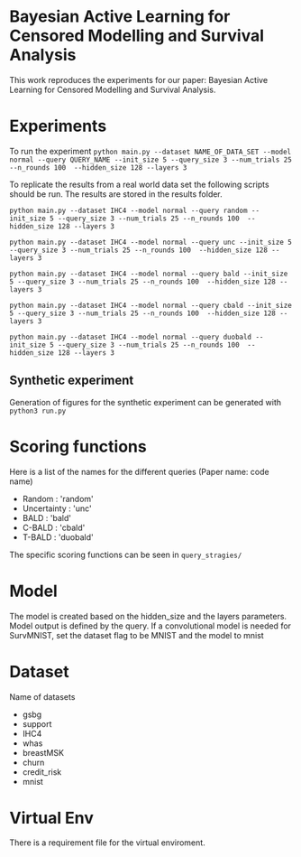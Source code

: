 # Bayesian Active Learning for Censored Modelling and Survival Analysis

This work reproduces the experiments for our paper: Bayesian Active Learning for Censored Modelling and Survival Analysis.

# Experiments
To run the experiment `python main.py --dataset NAME_OF_DATA_SET --model normal --query QUERY_NAME --init_size 5 --query_size 3 --num_trials 25 --n_rounds 100  --hidden_size 128 --layers 3`

To replicate the results from a real world data set the following scripts should be run. The results are stored in the results folder.

`python main.py --dataset IHC4 --model normal --query random --init_size 5 --query_size 3 --num_trials 25 --n_rounds 100  --hidden_size 128 --layers 3`

`python main.py --dataset IHC4 --model normal --query unc --init_size 5 --query_size 3 --num_trials 25 --n_rounds 100  --hidden_size 128 --layers 3`

`python main.py --dataset IHC4 --model normal --query bald --init_size 5 --query_size 3 --num_trials 25 --n_rounds 100  --hidden_size 128 --layers 3`

`python main.py --dataset IHC4 --model normal --query cbald --init_size 5 --query_size 3 --num_trials 25 --n_rounds 100  --hidden_size 128 --layers 3`

`python main.py --dataset IHC4 --model normal --query duobald --init_size 5 --query_size 3 --num_trials 25 --n_rounds 100  --hidden_size 128 --layers 3`

## Synthetic experiment
Generation of figures for the synthetic experiment can be generated with `python3 run.py`

# Scoring functions
Here is a list of the names for the different queries (Paper name: code name)
- Random : 'random'
- Uncertainty : 'unc'
- BALD : 'bald'
- C-BALD : 'cbald'
- T-BALD : 'duobald'

The specific scoring functions can be seen in `query_stragies/`

# Model
The model is created based on the hidden_size and the layers parameters. 
Model output is defined by the query.
If a convolutional model is needed for SurvMNIST, set the dataset flag to be MNIST and the model to mnist

# Dataset
Name of datasets
- gsbg
- support
- IHC4
- whas
- breastMSK
- churn
- credit_risk
- mnist 

# Virtual Env
There is a requirement file for the virtual enviroment.